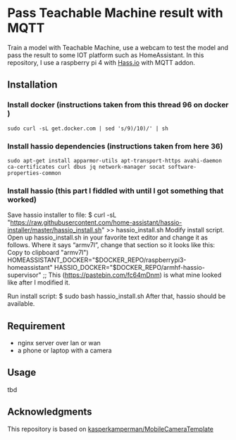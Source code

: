 # Pass Teachable Machine result with MQTT

Train a model with Teachable Machine, use a webcam to test the model and pass the result to some IOT platform such as HomeAssistant.
In this repository, I use a raspberry pi 4 with [Hass.io](https://www.home-assistant.io/hassio/) with MQTT addon. 

## Installation

### Install docker (instructions taken from this thread 96 on docker )

`sudo curl -sL get.docker.com | sed 's/9)/10)/' | sh`

### Install hassio dependencies (instructions taken from here 36)

`sudo apt-get install apparmor-utils apt-transport-https avahi-daemon ca-certificates curl dbus jq network-manager socat software-properties-common`

### Install hassio (this part I fiddled with until I got something that worked)

Save hassio installer to file: $ curl -sL "https://raw.githubusercontent.com/home-assistant/hassio-installer/master/hassio_install.sh" >> hassio_install.sh
Modify install script. Open up hassio_install.sh in your favorite text editor and change it as follows. Where it says “armv7l”, change that section so it looks like this:
Copy to clipboard
"armv7l")
        HOMEASSISTANT_DOCKER="$DOCKER_REPO/raspberrypi3-homeassistant"
        HASSIO_DOCKER="$DOCKER_REPO/armhf-hassio-supervisor"
    ;;
This (https://pastebin.com/fc64mDnm) is what mine looked like after I modified it.

Run install script: $ sudo bash hassio_install.sh
After that, hassio should be available.

## Requirement

- nginx server over lan or wan
- a phone or laptop with a camera

## Usage

tbd

## Acknowledgments

This repository is based on [kasperkamperman/MobileCameraTemplate](https://github.com/kasperkamperman/MobileCameraTemplate)